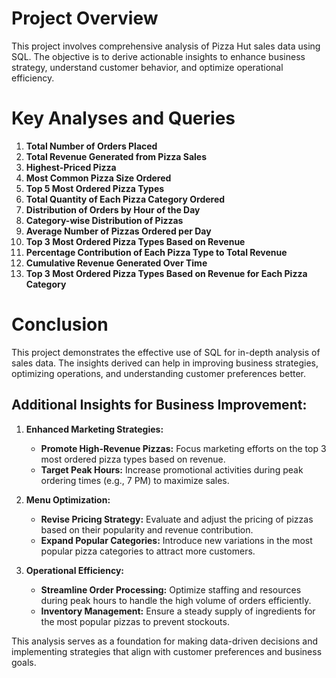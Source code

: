# Project Overview
This project involves comprehensive analysis of Pizza Hut sales data using SQL. The objective is to derive actionable insights to enhance business strategy, understand customer behavior, and optimize operational efficiency.

# Key Analyses and Queries
1. **Total Number of Orders Placed**
2. **Total Revenue Generated from Pizza Sales**
3. **Highest-Priced Pizza**
4. **Most Common Pizza Size Ordered**
5. **Top 5 Most Ordered Pizza Types**
6. **Total Quantity of Each Pizza Category Ordered**
7. **Distribution of Orders by Hour of the Day**
8. **Category-wise Distribution of Pizzas**
9. **Average Number of Pizzas Ordered per Day**
10. **Top 3 Most Ordered Pizza Types Based on Revenue**
11. **Percentage Contribution of Each Pizza Type to Total Revenue**
12. **Cumulative Revenue Generated Over Time**
13. **Top 3 Most Ordered Pizza Types Based on Revenue for Each Pizza Category**

# Conclusion
This project demonstrates the effective use of SQL for in-depth analysis of sales data. The insights derived can help in improving business strategies, optimizing operations, and understanding customer preferences better.

## Additional Insights for Business Improvement:
1. **Enhanced Marketing Strategies:**
    + **Promote High-Revenue Pizzas:** Focus marketing efforts on the top 3 most ordered pizza types based on revenue.
    + **Target Peak Hours:** Increase promotional activities during peak ordering times (e.g., 7 PM) to maximize sales.

2. **Menu Optimization:**
    + **Revise Pricing Strategy:** Evaluate and adjust the pricing of pizzas based on their popularity and revenue contribution.
    + **Expand Popular Categories:** Introduce new variations in the most popular pizza categories to attract more customers.

3. **Operational Efficiency:**
    + **Streamline Order Processing:** Optimize staffing and resources during peak hours to handle the high volume of orders efficiently.
    + **Inventory Management:** Ensure a steady supply of ingredients for the most popular pizzas to prevent stockouts.

This analysis serves as a foundation for making data-driven decisions and implementing strategies that align with customer preferences and business goals.    
